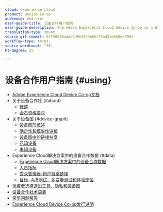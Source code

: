 ```yaml
---
cloud: experience-cloud
product: Device Co-op
audience: end-user
user-guide-title: 设备合作用户指南
user-guide-description: The Adobe Experience Cloud Device Co-op is a digital cooperative where participating customers share device link information. This information helps them deliver valuable and consistent cross-device experiences to their customers.
translation-type: tm+mt
source-git-commit: 67f9d909adac4d9e3229e66c76a43ee668ee7983
workflow-type: tm+mt
source-wordcount: '91'
ht-degree: 2%

---
```



# 设备合作用户指南 {#using}

+ [Adobe Experience Cloud Device Co-op文档](home.md)
+ 关于设备合作社 {#about}
   + [概述](about/overview.md)
   + [会员资格要求](about/requirements.md)
+ 关于设备图 {#device-graph}
   + [设备图形概述](processes/device-graph-overview.md)
   + [确定性和概率性链接](processes/links.md)
   + [设备图中的链接共享](processes/link-sharing.md)
   + [已知设备](processes/known-device.md)
   + [未知设备](processes/unknown-device.md)
+ Experience Cloud解决方案中的设备合作数据 {#data}
   + [Experience Cloud解决方案中的设备合作数据](other-solutions/other-solutions.md)
   + [人员指标](other-solutions/people.md)
   + [受众管理器-用户档案链接](other-solutions/proflie-link.md)
   + [目标- A/B测试、多变量测试和体验定位](other-solutions/target.md)
+ [消费者选择退出工具、隐私和设备图](privacy.md)
+ [设备合作社术语表](glossary.md)
+ [常见问题解答](faq.md)
+ [Experience Cloud Device Co-op发行说明](release-notes.md)
